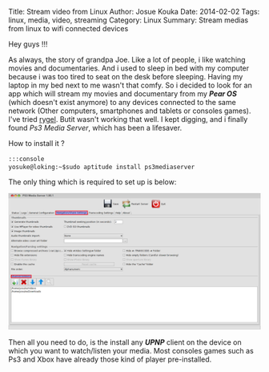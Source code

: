 Title: Stream video from Linux
Author: Josue Kouka
Date: 2014-02-02
Tags: linux, media, video, streaming
Category: Linux
Summary: Stream medias from linux to wifi connected devices

Hey guys !!!

As always, the story of grandpa Joe. Like a lot of people, i like watching movies and documentaries. And i used to sleep in bed with my computer because
i was too tired to seat on the desk before sleeping. Having my laptop in my bed next to me wasn't that comfy.
So i decided to look for an app which will stream my movies and documentary
from my ***Pear OS*** (which doesn't exist anymore) to any devices connected
to the same network (Other computers, smartphones and tablets or consoles games).
I've tried [rygel](https://wiki.archlinux.org/index.php/Rygel). Butit wasn't working that well. I kept digging, and i finally found _*Ps3 Media Server*_, which has been a lifesaver.

How to install it ?

    :::console
    yosuke@loking:~$sudo aptitude install ps3mediaserver

The only thing which is required to set up is below:

![Alt ps3mediaserver](../pictures/stream_from_linux/ps3mediaserver.png)

Then all you need to do, is the install any ***UPNP*** client on the device on which you want to watch/listen your media. Most consoles games such as Ps3 and Xbox have already those kind of player pre-installed.

